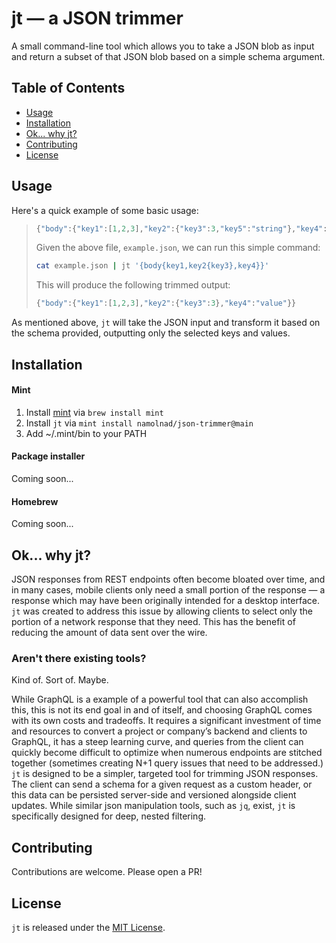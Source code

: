 # jt — a JSON trimmer
A small command-line tool which allows you to take a JSON blob as input and return a subset of that JSON blob based on a simple schema argument.

## Table of Contents
- [Usage](#usage)
- [Installation](#installation)
- [Ok... why jt?](#ok-why-jt)
- [Contributing](#contributing)
- [License](#license)

## Usage
Here's a quick example of some basic usage:
> ``` js
> {"body":{"key1":[1,2,3],"key2":{"key3":3,"key5":"string"},"key4":"value","key5":[]}}
> ```
> Given the above file, `example.json`, we can run this simple command:
> ``` bash
> cat example.json | jt '{body{key1,key2{key3},key4}}'
> ```
> This will produce the following trimmed output:
> ``` js
> {"body":{"key1":[1,2,3],"key2":{"key3":3},"key4":"value"}}
> ```
As mentioned above, `jt` will take the JSON input and transform it based on the schema provided, outputting only the selected keys and values.

## Installation
#### Mint
1. Install [mint](https://github.com/yonaskolb/Mint) via `brew install mint`
1. Install `jt` via `mint install namolnad/json-trimmer@main`
1. Add ~/.mint/bin to your PATH
#### Package installer
Coming soon...
#### Homebrew
Coming soon...

## Ok... why jt?
JSON responses from REST endpoints often become bloated over time, and in many cases, mobile clients only need a small portion of the response — a response which may have been originally intended for a desktop interface. `jt` was created to address this issue by allowing clients to select only the portion of a network response that they need. This has the benefit of reducing the amount of data sent over the wire.
### Aren't there existing tools?
Kind of. Sort of. Maybe.

While GraphQL is a example of a powerful tool that can also accomplish this, this is not its end goal in and of itself, and choosing GraphQL comes with its own costs and tradeoffs. It requires a significant investment of time and resources to convert a project or company’s backend and clients to GraphQL, it has a steep learning curve, and queries from the client can quickly become difficult to optimize when numerous endpoints are stitched together (sometimes creating N+1 query issues that need to be addressed.)
`jt` is designed to be a simpler, targeted tool for trimming JSON responses. The client can send a schema for a given request as a custom header, or this data can be persisted server-side and versioned alongside client updates. While similar json manipulation tools, such as `jq`, exist, `jt` is specifically designed for deep, nested filtering.

## Contributing
Contributions are welcome. Please open a PR!

## License
`jt` is released under the [MIT License](LICENSE.md).
